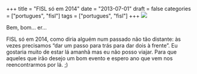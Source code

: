+++
title = "FISL só em 2014"
date = "2013-07-01"
draft = false
categories = ["portugues", "fisl"]
tags = ["portugues", "fisl"]
+++
![](/images/321559193_769b99e4cf.jpg)

Bem, bom… er…

FISL só em 2014, como diria alguém num passado não tão distante: às
vezes precisamos “dar um passo para trás para dar dois à frente”. Eu
gostaria muito de estar lá amanhã mas eu não posso viajar. Para que
aqueles que irão desejo um bom evento e espero ano que vem nos
reencontrarmos por lá. ;)

